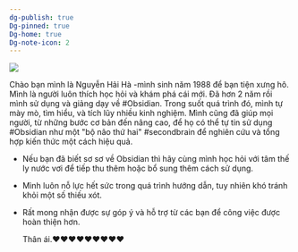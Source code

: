 ```yaml
---
dg-publish: true
Dg-pinned: true
Dg-home: true
Dg-note-icon: 2
---
```


![](https://i.imgur.com/SjSyDpr.png)

Chào bạn mình là Nguyễn Hải Hà -mình sinh năm 1988 để bạn tiện xưng hô.
Mình là người luôn thích học hỏi và khám phá cái mới. Đã hơn 2 năm rồi mình sử dụng và giảng dạy về #Obsidian. Trong suốt quá trình đó, mình tự mày mò, tìm hiểu, và tích lũy nhiều kinh nghiệm. Mình cũng đã giúp mọi người, từ những bước cơ bản đến nâng cao, để họ có thể tự tin sử dụng #Obsidian như một "bộ não thứ hai" #secondbrain để nghiên cứu và tổng hợp kiến thức một cách hiệu quả.

- Nếu bạn đã biết sơ sơ về Obsidian thì hãy cùng mình học hỏi với tâm thế ly nước vơi để tiếp thu thêm hoặc bổ sung thêm cách sử dụng.
- Mình luôn nỗ lực hết sức trong quá trình hướng dẫn, tuy nhiên khó tránh khỏi một số thiếu xót. 
- Rất mong nhận được sự góp ý và hỗ trợ từ các bạn để công việc được hoàn thiện hơn.

  
  Thân ái.❤️❤️❤️❤️❤️❤️❤️❤️❤️
  